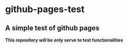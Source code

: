 # github-pages-test
##  A simple test of github pages

**This repository will be only serve to test functionalities**
